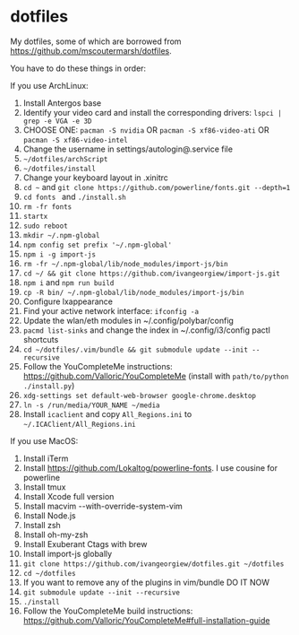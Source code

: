 # dotfiles
My dotfiles, some of which are borrowed from https://github.com/mscoutermarsh/dotfiles.

You have to do these things in order:

If you use ArchLinux:
1) Install Antergos base
2) Identify your video card and install the corresponding drivers: `lspci | grep -e VGA -e 3D`
3) CHOOSE ONE: `pacman -S nvidia` OR `pacman -S xf86-video-ati` OR `pacman -S xf86-video-intel`
4) Change the username in settings/autologin@.service file
5) `~/dotfiles/archScript`
6) `~/dotfiles/install`
7) Change your keyboard layout in .xinitrc
8) `cd ~` and `git clone https://github.com/powerline/fonts.git --depth=1`
9) `cd fonts ` and `./install.sh`
10) `rm -fr fonts`
11) `startx`
11) `sudo reboot`
12) `mkdir ~/.npm-global`
13) `npm config set prefix '~/.npm-global'`
14) `npm i -g import-js`
15) `rm -fr ~/.npm-global/lib/node_modules/import-js/bin`
16) `cd ~/ && git clone https://github.com/ivangeorgiew/import-js.git`
17) `npm i` and `npm run build`
18) `cp -R bin/ ~/.npm-global/lib/node_modules/import-js/bin`
19) Configure lxappearance
20) Find your active network interface: `ifconfig -a`
21) Update the wlan/eth modules in ~/.config/polybar/config
22) `pacmd list-sinks` and change the index in ~/.config/i3/config pactl shortcuts
23) `cd ~/dotfiles/.vim/bundle && git submodule update --init --recursive`
24) Follow the YouCompleteMe instructions: https://github.com/Valloric/YouCompleteMe (install with `path/to/python ./install.py`)
25) `xdg-settings set default-web-browser google-chrome.desktop`
26) `ln -s /run/media/YOUR_NAME ~/media`
27) Install `icaclient` and copy `All_Regions.ini` to `~/.ICAClient/All_Regions.ini`

If you use MacOS:
1) Install iTerm
2) Install https://github.com/Lokaltog/powerline-fonts. I use cousine for powerline
3) Install tmux
4) Install Xcode full version
5) Install macvim --with-override-system-vim
6) Install Node.js
7) Install zsh
8) Install oh-my-zsh
9) Install Exuberant Ctags with brew
10) Install import-js globally
11) `git clone https://github.com/ivangeorgiew/dotfiles.git ~/dotfiles`
12) `cd ~/dotfiles`
13) If you want to remove any of the plugins in vim/bundle DO IT NOW
14) `git submodule update --init --recursive`
15) `./install`
16) Follow the YouCompleteMe build instructions: https://github.com/Valloric/YouCompleteMe#full-installation-guide
